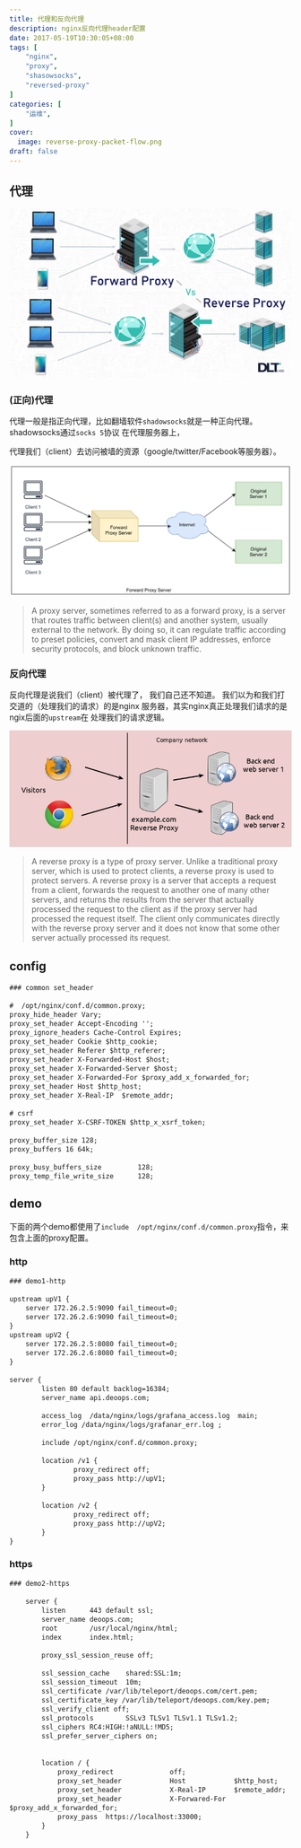 ```yaml
---
title: 代理和反向代理
description: nginx反向代理header配置
date: 2017-05-19T10:30:05+08:00
tags: [
    "nginx",
    "proxy",
    "shasowsocks",
    "reversed-proxy"
]
categories: [
    "运维",
]
cover:
  image: reverse-proxy-packet-flow.png
draft: false
---
```


## 代理
![proxies](proxies.png)

### (正向)代理 
代理一般是指正向代理，比如翻墙软件`shadowsocks`就是一种正向代理。 shadowsocks通过`socks 5`协议
在代理服务器上，

代理我们（client）去访问被墙的资源（google/twitter/Facebook等服务器）。

![forward proxy server](proxy-server.png)

> A proxy server, sometimes referred to as a forward proxy, is a server that routes traffic between client(s) and another system, usually external to the network. By doing so, it can regulate traffic according to preset policies, convert and mask client IP addresses, enforce security protocols, and block unknown traffic.

### 反向代理
反向代理是说我们（client）被代理了， 我们自己还不知道。
我们以为和我们打交道的（处理我们的请求）的是nginx 服务器，其实nginx真正处理我们请求的是ngix后面的`upstream`在
处理我们的请求逻辑。

![reverse proxy server](reverse-proxy.png)
> A reverse proxy is a type of proxy server.  Unlike a traditional proxy server, which is used to protect clients, a reverse proxy is used to protect servers. A reverse proxy is a server that accepts a request from a client, forwards the request to another one of many other servers, and returns the results from the server that actually processed the request to the client as if the proxy server had processed the request itself. The client only communicates directly with the reverse proxy server and it does not know that some other server actually processed its request.

## config
```nginx
### common set_header

#  /opt/nginx/conf.d/common.proxy;
proxy_hide_header Vary;
proxy_set_header Accept-Encoding '';
proxy_ignore_headers Cache-Control Expires;
proxy_set_header Cookie $http_cookie;
proxy_set_header Referer $http_referer;
proxy_set_header X-Forwarded-Host $host;
proxy_set_header X-Forwarded-Server $host;
proxy_set_header X-Forwarded-For $proxy_add_x_forwarded_for;
proxy_set_header Host $http_host;
proxy_set_header X-Real-IP  $remote_addr;

# csrf
proxy_set_header X-CSRF-TOKEN $http_x_xsrf_token;

proxy_buffer_size 128;
proxy_buffers 16 64k;

proxy_busy_buffers_size         128;
proxy_temp_file_write_size      128;

```

## demo

下面的两个demo都使用了`include  /opt/nginx/conf.d/common.proxy`指令，来包含上面的proxy配置。

### http
```nginx
### demo1-http

upstream upV1 {
    server 172.26.2.5:9090 fail_timeout=0;
    server 172.26.2.6:9090 fail_timeout=0;
}
upstream upV2 {
    server 172.26.2.5:8080 fail_timeout=0;
    server 172.26.2.6:8080 fail_timeout=0;
}

server {
        listen 80 default backlog=16384;
        server_name api.deoops.com;

        access_log  /data/nginx/logs/grafana_access.log  main;
        error_log /data/nginx/logs/grafanar_err.log ;

        include /opt/nginx/conf.d/common.proxy;

        location /v1 {
                proxy_redirect off;
                proxy_pass http://upV1;
        }

        location /v2 {
                proxy_redirect off;
                proxy_pass http://upV2;
        }
}
```

### https

```nginx
### demo2-https

    server {
        listen      443 default ssl;
        server_name deoops.com;
        root        /usr/local/nginx/html;
        index       index.html;

        proxy_ssl_session_reuse off;

        ssl_session_cache    shared:SSL:1m;
        ssl_session_timeout  10m;
        ssl_certificate /var/lib/teleport/deoops.com/cert.pem;
        ssl_certificate_key /var/lib/teleport/deoops.com/key.pem;
        ssl_verify_client off;
        ssl_protocols        SSLv3 TLSv1 TLSv1.1 TLSv1.2;
        ssl_ciphers RC4:HIGH:!aNULL:!MD5;
        ssl_prefer_server_ciphers on;


        location / {
            proxy_redirect              off;
            proxy_set_header            Host            $http_host;
            proxy_set_header            X-Real-IP       $remote_addr;
            proxy_set_header            X-Forwared-For  $proxy_add_x_forwarded_for;
            proxy_pass  https://localhost:33000;
        }
    }
```
